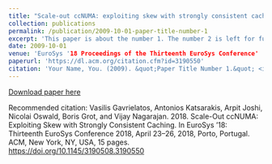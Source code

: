 ```yaml
---
title: "Scale-out ccNUMA: exploiting skew with strongly consistent caching"
collection: publications
permalink: /publication/2009-10-01-paper-title-number-1
excerpt: 'This paper is about the number 1. The number 2 is left for future work.'
date: 2009-10-01
venue: 'EuroSys '18 Proceedings of the Thirteenth EuroSys Conference'
paperurl: 'https://dl.acm.org/citation.cfm?id=3190550'
citation: 'Your Name, You. (2009). &quot;Paper Title Number 1.&quot; <i>Journal 1</i>. 1(1).'
---
```



[Download paper here](http://academicpages.github.io/files/paper1.pdf)

Recommended citation: Vasilis Gavrielatos, Antonios Katsarakis, Arpit Joshi, Nicolai Oswald, Boris
                      Grot, and Vijay Nagarajan. 2018. Scale-Out ccNUMA: Exploiting Skew with
                      Strongly Consistent Caching. In EuroSys ’18: Thirteenth EuroSys Conference
                      2018, April 23–26, 2018, Porto, Portugal. ACM, New York, NY, USA, 15 pages.
                      https://doi.org/10.1145/3190508.3190550